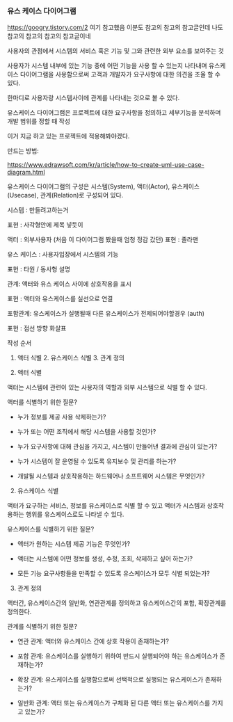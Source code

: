 ### 유스 케이스 다이어그램

https://googry.tistory.com/2 여기 참고했음 이분도 참고의 참고의 참고글인데 나도 참고의 참고의 참고의 참고글이네

사용자의 관점에서 시스템의 서비스 혹은 기능 및 그와 관련한 외부 요소를 보여주는 것

사용자가 시스템 내부에 있는 기능 중에 어떤 기능을 사용 할 수 있는지 나타내며 유스케이스 다이어그램을 사용함으로써 고객과 개발자가 요구사항에 대한 의견을 조율 할 수 있다.

한마디로 사용자랑 시스템사이에 관계를 나타내는 것으로 볼 수 있다.

유스케이스 다이어그램은 프로젝트에 대한 요구사항을 정의하고 세부기능을 분석하며 개발 범위를 정할 때 작성

이거 지금 하고 있는 프로젝트에 적용해봐야겠다.

만드는 방법:

https://www.edrawsoft.com/kr/article/how-to-create-uml-use-case-diagram.html

유스케이스 다이어그램의 구성은 시스템(System), 액터(Actor), 유스케이스(Usecase), 관계(Relation)로 구성되어 있다.

시스템 : 만들려고하는거

표현 : 사각형안에 제목 넣듯이

액터 : 외부사용자 (처음 이 다이어그램 봤을때 엄청 정감 갔던)
표현 : 졸라맨

유스 케이스 : 사용자입장에서 시스템의 기능

표현 : 타원 / 동사형 설명

관계: 액터와 유스 케이스 사이에 상호작용을 표시

표현 : 액터와 유스케이스를 실선으로 연결

포함관계: 유스케이스가 실행될때 다른 유스케이스가 전제되어야할경우 (auth)

표현 : 점선 방향 화살표

작성 순서

1.  액터 식별 2. 유스케이스 식별 3. 관계 정의

1.  액터 식별

액터는 시스템에 관련이 있는 사용자의 역할과 외부 시스템으로 식별 할 수 있다.

액터를 식별하기 위한 질문?

- 누가 정보를 제공 사용 삭제하는가?

- 누가 또는 어떤 조직에서 해당 시스템을 사용할 것인가?

- 누가 요구사항에 대해 관심을 가지고, 시스템이 만들어낸 결과에 관심이 있는가?

- 누가 시스템이 잘 운영될 수 있도록 유지보수 및 관리를 하는가?

- 개발될 시스템과 상호작용하는 하드웨어나 소프트웨어 시스템은 무엇인가?

2. 유스케이스 식별

액터가 요구하는 서비스, 정보를 유스케이스로 식별 할 수 있고 액터가 시스템과 상호작용하는 행위를 유스케이스로도 나타낼 수 있다.

유스케이스를 식별하기 위한 질문?

- 액터가 원하는 시스템 제공 기능은 무엇인가?

- 액터는 시스템에 어떤 정보를 생성, 수정, 조회, 삭제하고 싶어 하는가?

- 모든 기능 요구사항들을 만족할 수 있도록 유스케이스가 모두 식별 되었는가?

3. 관계 정의

액터간, 유스케이스간의 일반화, 연관관계를 정의하고 유스케이스간의 포함, 확장관계를 정의한다.

관계를 식별하기 위한 질문?

- 연관 관계: 액터와 유스케이스 간에 상호 작용이 존재하는가?

- 포함 관계: 유스케이스를 실행하기 위하여 반드시 실행되어야 하는 유스케이스가 존재하는가?

- 확장 관계: 유스케이스를 실행함으로써 선택적으로 실행되는 유스케이스가 존재하는가?

- 일반화 관계: 액터 또는 유스케이스가 구체화 된 다른 액터 또는 유스케이스를 가지고 있는가?
